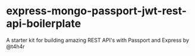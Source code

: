# express-mongo-passport-jwt-rest-api-boilerplate
A starter kit for building amazing REST API's with Passport and Express by @t4h4r
